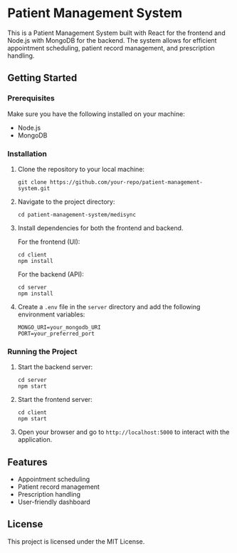 # Patient Management System

This is a Patient Management System built with React for the frontend and Node.js with MongoDB for the backend. The system allows for efficient appointment scheduling, patient record management, and prescription handling.

## Getting Started

### Prerequisites
Make sure you have the following installed on your machine:
- Node.js
- MongoDB

### Installation

1. Clone the repository to your local machine:
    ```
    git clone https://github.com/your-repo/patient-management-system.git
    ```

2. Navigate to the project directory:
    ```
    cd patient-management-system/medisync
    ```

3. Install dependencies for both the frontend and backend.

    For the frontend (UI):
    ```
    cd client
    npm install
    ```

    For the backend (API):
    ```
    cd server
    npm install
    ```

4. Create a `.env` file in the `server` directory and add the following environment variables:
    ```
    MONGO_URI=your_mongodb_URI
    PORT=your_preferred_port
    ```

### Running the Project

1. Start the backend server:
    ```
    cd server
    npm start
    ```

2. Start the frontend server:
    ```
    cd client
    npm start
    ```

3. Open your browser and go to `http://localhost:5000` to interact with the application.

## Features

- Appointment scheduling
- Patient record management
- Prescription handling
- User-friendly dashboard

## License

This project is licensed under the MIT License.
